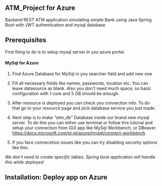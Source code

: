 ## ATM_Project for Azure

Backend REST ATM application simulating simple Bank using Java Spring Boot with JWT authentication and mysql database

##  Prerequisites

First thing to do is to setup mysql server in you azure portal.

####    MySql for Azure

1. Find Azure Database for MySql in you searcher field and add new one

2. Fill all necessary fields like names, passwords, location etc. You can leave datasource as blank.
Also you don't need much space, so basic configuration with 1 core and 5 GB should be enough.

3. After resource is deployed you can check you connection info. To do that go to your resource page and pick database service you just   made.

4. Next step is to make *"atm_db"* Database inside our brand new mysql server. To do this you can either use terminal or follow this        tutorial and setup your connection from GUI app like MySql Workbench, or DBeaver. https://docs.microsoft.com/pl-pl/azure/mysql/connect-workbench

5. If you face connecetion issues like you can try disabling security options like this:

*We don't need to create specific tables. Spring boot application will handle this while deployed*

##  Installation: Deploy app on Azure
